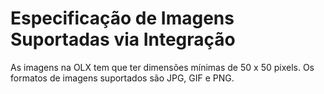 # Especificação de Imagens Suportadas via Integração

As imagens na OLX tem que ter dimensões mínimas de 50 x 50 pixels. Os formatos de imagens suportados são JPG, GIF e PNG.
